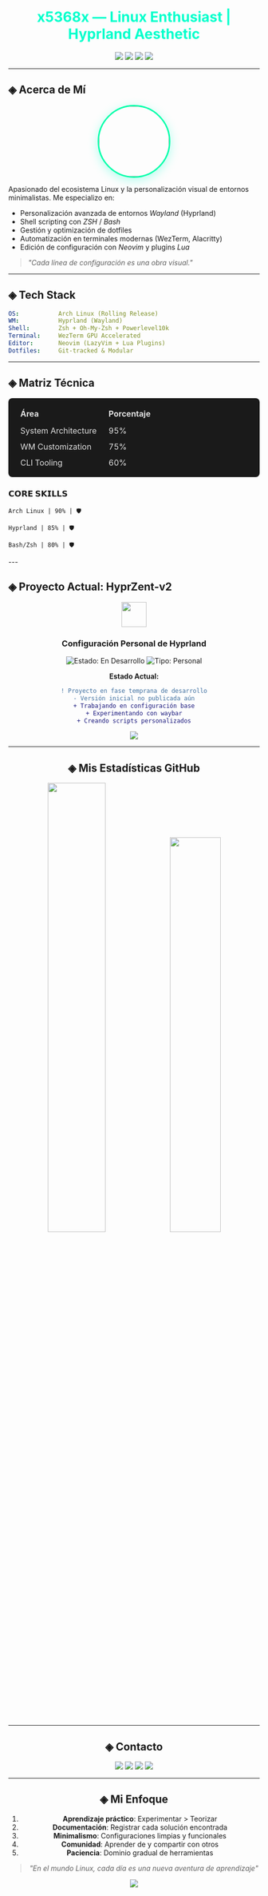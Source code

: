 <h1 align="center" style="color:#00ffcc;">
  x5368x — Linux Enthusiast | Hyprland Aesthetic
</h1>

<div align="center">

<img src="https://img.shields.io/badge/OS-Arch%20Linux-2b2b2b?style=for-the-badge&logo=archlinux&logoColor=00ffff"/>
<img src="https://img.shields.io/badge/WM-Hyprland-1f1f1f?style=for-the-badge&logo=wayland&logoColor=00ffcc"/>
<img src="https://img.shields.io/badge/Editor-Neovim-181818?style=for-the-badge&logo=neovim&logoColor=39ff14"/>
<img src="https://img.shields.io/badge/Shell-ZSH-202020?style=for-the-badge&logo=gnubash&logoColor=ffffff"/>

</div>

---

## ◈ Acerca de Mí

<div align="center">
  <img src="https://avatars.githubusercontent.com/x5368x" width="140" style="border-radius: 50%; border: 3px solid #00ffaa; box-shadow: 0 5px 20px rgba(0,255,204,0.3);"/>
</div>

Apasionado del ecosistema Linux y la personalización visual de entornos minimalistas. Me especializo en:

- Personalización avanzada de entornos *Wayland* (Hyprland)
- Shell scripting con *ZSH* / *Bash*
- Gestión y optimización de dotfiles
- Automatización en terminales modernas (WezTerm, Alacritty)
- Edición de configuración con *Neovim* y plugins *Lua*

> *"Cada línea de configuración es una obra visual."*

---

## ◈ Tech Stack

```yaml
OS:           Arch Linux (Rolling Release)
WM:           Hyprland (Wayland)
Shell:        Zsh + Oh-My-Zsh + Powerlevel10k
Terminal:     WezTerm GPU Accelerated
Editor:       Neovim (LazyVim + Lua Plugins)
Dotfiles:     Git-tracked & Modular
```

---

## ◈ Matriz Técnica

<table align="center" style="width:100%; text-align:left; background:#1a1a1a; color:#e0e0e0; border-radius:8px; padding:12px;">
  <tr>
    <th style="padding:8px 12px;">Área</th>
    <th style="padding:8px 12px;">Porcentaje</th>
  </tr>
  <tr>
    <td style="padding:6px 12px;">System Architecture</td>
    <td style="padding:6px 12px;">95%</td>
  </tr>
  <tr>
    <td style="padding:6px 12px;">WM Customization</td>
    <td style="padding:6px 12px;">75%</td>
  </tr>
  <tr>
    <td style="padding:6px 12px;">CLI Tooling</td>
    <td style="padding:6px 12px;">60%</td>
  </tr>
</table>

### 𝗖𝗢𝗥𝗘 𝗦𝗞𝗜𝗟𝗟𝗦
```progressbar
Arch Linux | 90% | 🛡️
```
```progressbar
Hyprland | 85% | 🛡️
```
```progressbar
Bash/Zsh | 80% | 🛡️
```

</div>
</div>
---

## ◈ Proyecto Actual: HyprZent-v2  

<div align="center">
  <img src="https://simpleicons.org/icons/hyper.svg" width="50" height="50">
  <h3>Configuración Personal de Hyprland</h3>
  
  ![Estado: En Desarrollo](https://img.shields.io/badge/🚧_En_Proceso-FFA500?style=flat)
  ![Tipo: Personal](https://img.shields.io/badge/🔧_Uso_Personal-00AA00?style=flat)

  **Estado Actual:**
  ```diff
  ! Proyecto en fase temprana de desarrollo
  - Versión inicial no publicada aún
  + Trabajando en configuración base
  + Experimentando con waybar
  + Creando scripts personalizados
  ```

  <div align="center">
  <a href="https://github.com/x5368x/HyprZent-v2">
    <img src="https://img.shields.io/badge/Repositorio-HyprZent--v2-1a1a1a?style=for-the-badge&logo=github&logoColor=ffffff"/>
  </a>
</div>

---

## ◈ Mis Estadísticas GitHub

<div align="center">
  <img src="https://github-readme-stats.vercel.app/api?username=x5368x&show_icons=true&theme=radical&hide_border=true" width="48%">
  <img src="https://github-readme-stats.vercel.app/api/top-langs/?username=x5368x&layout=compact&theme=radical&hide_border=true" width="45%">
</div>

---

## ◈ Contacto  

<div align="center">
  <a href="https://github.com/x5368x"><img src="https://img.shields.io/badge/GitHub-x5368x-1a1a1a?style=for-the-badge&logo=github&logoColor=ffffff"/></a>
  <a href="https://discord.gg/NdtChxcaU8"><img src="https://img.shields.io/badge/Discord-x5368x-23272A?style=for-the-badge&logo=discord&logoColor=ffffff"/></a>
  <a href="https://youtube.com/@xzn-q7n9q"><img src="https://img.shields.io/badge/YouTube-Channel-FF0000?style=for-the-badge&logo=youtube&logoColor=white"/></a>
  <a href="https://www.tiktok.com/@x_536.8"><img src="https://img.shields.io/badge/TikTok-@x_536.8-000000?style=for-the-badge&logo=tiktok&logoColor=white"/></a>
</div>

---

## ◈ Mi Enfoque  

1. **Aprendizaje práctico**: Experimentar > Teorizar
2. **Documentación**: Registrar cada solución encontrada
3. **Minimalismo**: Configuraciones limpias y funcionales
4. **Comunidad**: Aprender de y compartir con otros
5. **Paciencia**: Dominio gradual de herramientas

> *"En el mundo Linux, cada día es una nueva aventura de aprendizaje"*

<div align="center">
  <img src="https://capsule-render.vercel.app/api?type=waving&height=120&color=0:1a1a1a,100:0f0f0f&section=footer"/>
</div>